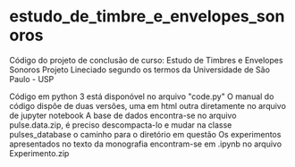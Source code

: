 # estudo_de_timbre_e_envelopes_sonoros
Código do projeto de conclusão de curso: Estudo de Timbres e Envelopes Sonoros
Projeto Lineciado segundo os termos da Universidade de São Paulo - USP

Código em python 3 está disponóvel no arquivo "code.py"
O manual do código dispõe de duas versões, uma em html outra diretamente no arquivo de jupyter notebook
A base de dados encontra-se no arquivo pulse.data.zip, é preciso descompacta-lo e mudar na classe pulses_database o caminho para o diretório em questão
Os experimentos apresentados no texto da monografia encontram-se em .ipynb no arquivo Experimento.zip
